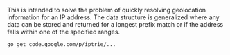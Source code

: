 This is intended to solve the problem of quickly resolving geolocation
information for an IP address.  The data structure is generalized where
any data can be stored and returned for a longest prefix match or if the
address falls within one of the specified ranges.

```
go get code.google.com/p/iptrie/...
```